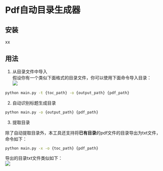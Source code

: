 # Pdf自动目录生成器
## 安装
xx

## 用法
1. 从目录文件中导入  
假设你有一个类似下面格式的目录文件，你可以使用下面命令导入目录：  
![](https://minio.kevin2li.top/image-bed/vanblog/img/10a971312aeb6dd55681414f8826429d.image.png)

```bash
python main.py -t {toc_path} -o {output_path} {pdf_path}
```

2. 自动识别标题生成目录  

```bash
python main.py -o {output_path} {pdf_path}
```

3. 提取目录  

除了自动提取目录外，本工具还支持将**已有目录**的pdf文件的目录导出为txt文件，命令如下：

```bash
python main.py -x -o {toc_path} {pdf_path}
```

导出的目录txt文件类似如下：  
![](https://minio.kevin2li.top/image-bed/202305102236751.png)